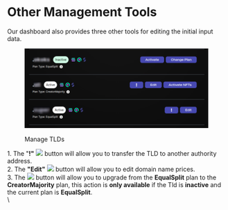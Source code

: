 # Other Management Tools

Our dashboard also provides three other tools for editing the initial input data.

<figure><img src="../.gitbook/assets/manage_tld.png" alt=""><figcaption><p>Manage TLDs</p></figcaption></figure>

1\. The "**!"** ![](https://lh5.googleusercontent.com/Dk8GUDKzm0N-g3jm3L-21eA65HIYn87lxIOqB04YI5VWUIj1zene9een38E6s8vksOCYyJ92nZBUYDY31rFcyMbo4KZUlFfAu1\_jNxaMRCpgmL0gn\_faz\_ES-Mn-zZsV6ZIWiTnKJ8wLOhMTcXB3cUs) button will allow you to transfer the TLD to another authority address.\
2\. The **"Edit"** ![](https://lh3.googleusercontent.com/R5-yCQTATGx4I8YLtYtGY\_\_eCRe9CP--jtFEwpWFxy-kt0jg-Y4Ol-VMEL\_7mMhkUsy\_Pl3NMFYF9Q9bnRWXv3rFEQ9-8Bk3Mqzc5SBJ4npYrrwN7bSclTx3otIsraEpoXntLBXz0V0nn4mtxmJKakk) button will allow you to edit domain name prices.\
3\. The ![](https://lh4.googleusercontent.com/R8m-gpsZzOjWvrNGW6Q2j2a4tKc7BmelkwkZAhYohO3yBJECbhBk-XMPOIlw8euoeSqTeWpVPcs2uQeMOIHPZvakWlHxDmmNxzAnVl-IJU0eLyX2PH1a4Gz-6QV9crO9TntH9zJ1X3gTRsNMsMJh6HM) button will allow you to upgrade from the **EqualSplit** plan to the **CreatorMajority** plan, this action is **only available** if the Tld is **inactive** and the current plan is **EqualSplit**.\
\


<figure><img src="https://lh3.googleusercontent.com/rlFyz2HaqDdy0D05DZ1dXr6lEZLCxcrYImOk9kNZyD3ZMk8IrO9PBxL3wWQ4x8WqYM81H8pF_HUETpIHeM8Nezlj-BzKZHubloxMZHAHTR15dRb0mgzd002sEP7a04TAq2n1F8bSglZBzkVolQ0t-Io" alt=""><figcaption></figcaption></figure>
